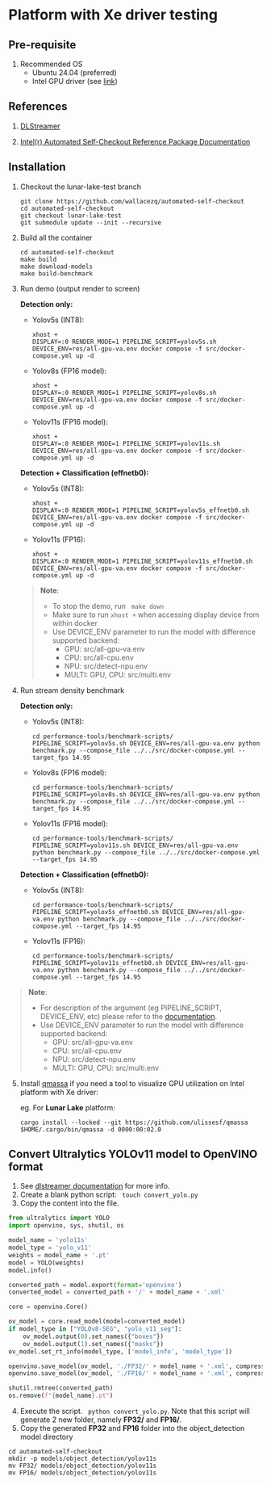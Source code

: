 

# Platform with Xe driver testing

## Pre-requisite

1. Recommended OS
   - Ubuntu 24.04 (preferred)
   - Intel GPU driver (see [link](https://dgpu-docs.intel.com/driver/client/overview.html))



## References

1. [DLStreamer](https://dlstreamer.github.io/)

2. [Intel(r) Automated Self-Checkout Reference Package Documentation](https://intel-retail.github.io/documentation/use-cases/automated-self-checkout/automated-self-checkout.html)

   

## Installation

1. Checkout the lunar-lake-test branch 

   ```
   git clone https://github.com/wallacezq/automated-self-checkout
   cd automated-self-checkout
   git checkout lunar-lake-test
   git submodule update --init --recursive
   ```

2. Build all the container

   ```
   cd automated-self-checkout
   make build
   make download-models
   make build-benchmark
   ```

3. Run demo (output render to screen)

   **Detection only:**

   - Yolov5s (INT8):

     ```
     xhost +
     DISPLAY=:0 RENDER_MODE=1 PIPELINE_SCRIPT=yolov5s.sh DEVICE_ENV=res/all-gpu-va.env docker compose -f src/docker-compose.yml up -d
     ```

   - Yolov8s (FP16 model):

     ```
     xhost +
     DISPLAY=:0 RENDER_MODE=1 PIPELINE_SCRIPT=yolov8s.sh DEVICE_ENV=res/all-gpu-va.env docker compose -f src/docker-compose.yml up -d
     ```
     
     
     
   - Yolov11s (FP16 model):

     ```
     xhost +
     DISPLAY=:0 RENDER_MODE=1 PIPELINE_SCRIPT=yolov11s.sh DEVICE_ENV=res/all-gpu-va.env docker compose -f src/docker-compose.yml up -d
     ```
     
     

   **Detection + Classification (effnetb0):**

   - Yolov5s (INT8):

     ```
     xhost +
     DISPLAY=:0 RENDER_MODE=1 PIPELINE_SCRIPT=yolov5s_effnetb0.sh DEVICE_ENV=res/all-gpu-va.env docker compose -f src/docker-compose.yml up -d
     ```

   - Yolov11s (FP16):

     ``` 
     xhost +
     DISPLAY=:0 RENDER_MODE=1 PIPELINE_SCRIPT=yolov11s_effnetb0.sh DEVICE_ENV=res/all-gpu-va.env docker compose -f src/docker-compose.yml up -d
     ```

   > **Note**:
   >
   > - To stop the demo, run ``` make down```
   > - Make sure to run ``` xhost + ``` when accessing display device from within docker
   > - Use DEVICE_ENV parameter to run the model with difference supported backend:
   >   - GPU: src/all-gpu-va.env 
   >   - CPU: src/all-cpu.env
   >   - NPU: src/detect-npu.env
   >   - MULTI: GPU, CPU: src/multi.env

4. Run stream density benchmark

   **Detection only:**

   - Yolov5s (INT8):

     ```
     cd performance-tools/benchmark-scripts/
     PIPELINE_SCRIPT=yolov5s.sh DEVICE_ENV=res/all-gpu-va.env python benchmark.py --compose_file ../../src/docker-compose.yml --target_fps 14.95
     ```

   - Yolov8s (FP16 model):

     ```
     cd performance-tools/benchmark-scripts/
     PIPELINE_SCRIPT=yolov8s.sh DEVICE_ENV=res/all-gpu-va.env python benchmark.py --compose_file ../../src/docker-compose.yml --target_fps 14.95
     ```

   - Yolov11s (FP16 model):

     ```
     cd performance-tools/benchmark-scripts/
     PIPELINE_SCRIPT=yolov11s.sh DEVICE_ENV=res/all-gpu-va.env python benchmark.py --compose_file ../../src/docker-compose.yml --target_fps 14.95
     ```
   
     
   
   **Detection + Classification (effnetb0):**

   - Yolov5s (INT8):

     ```
     cd performance-tools/benchmark-scripts/
     PIPELINE_SCRIPT=yolov5s_effnetb0.sh DEVICE_ENV=res/all-gpu-va.env python benchmark.py --compose_file ../../src/docker-compose.yml --target_fps 14.95
     ```
   
   - Yolov11s (FP16):
   
     ``` 
     cd performance-tools/benchmark-scripts/
     PIPELINE_SCRIPT=yolov11s_effnetb0.sh DEVICE_ENV=res/all-gpu-va.env python benchmark.py --compose_file ../../src/docker-compose.yml --target_fps 14.95
     ```



> **Note**: 
>
> - For description of the argument (eg PIPELINE_SCRIPT, DEVICE_ENV, etc) please refer to the [documentation](https://intel-retail.github.io/documentation/use-cases/automated-self-checkout/performance.html).
> - Use DEVICE_ENV parameter to run the model with difference supported backend:
>   - GPU: src/all-gpu-va.env 
>   - CPU: src/all-cpu.env
>   - NPU: src/detect-npu.env
>   - MULTI: GPU, CPU: src/multi.env



5. Install [qmassa](https://github.com/ulissesf/qmassa) if you need a tool to visualize GPU utilization on Intel platform with Xe driver:

   eg. For **Lunar Lake** platform:

   ``` 
   cargo install --locked --git https://github.com/ulissesf/qmassa
   $HOME/.cargo/bin/qmassa -d 0000:00:02.0
   ```

   

## Convert Ultralytics YOLOv11 model to OpenVINO format

1. See [dlstreamer documentation](https://dlstreamer.github.io/dev_guide/yolo_models.html#yolov8-yolov9-yolov10-yolo11) for more info.
2. Create a blank python script: ``` touch convert_yolo.py``` 
3. Copy the content into the file.

```python
from ultralytics import YOLO
import openvino, sys, shutil, os

model_name = 'yolo11s'
model_type = 'yolo_v11'
weights = model_name + '.pt'
model = YOLO(weights)
model.info()

converted_path = model.export(format='openvino')
converted_model = converted_path + '/' + model_name + '.xml'

core = openvino.Core()

ov_model = core.read_model(model=converted_model)
if model_type in ["YOLOv8-SEG", "yolo_v11_seg"]:
    ov_model.output(0).set_names({"boxes"})
    ov_model.output(1).set_names({"masks"})
ov_model.set_rt_info(model_type, ['model_info', 'model_type'])

openvino.save_model(ov_model, './FP32/' + model_name + '.xml', compress_to_fp16=False)
openvino.save_model(ov_model, './FP16/' + model_name + '.xml', compress_to_fp16=True)

shutil.rmtree(converted_path)
os.remove(f"{model_name}.pt")
```

4. Execute the script. ``` python convert_yolo.py```. Note that this script will generate 2 new folder, namely **FP32/** and **FP16/**.
5. Copy the generated **FP32** and **FP16** folder into the object_detection model directory

``` 
cd automated-self-checkout
mkdir -p models/object_detection/yolov11s
mv FP32/ models/object_detection/yolov11s
mv FP16/ models/object_detection/yolov11s
```

